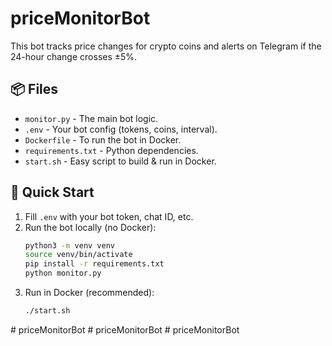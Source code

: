 # priceMonitorBot

This bot tracks price changes for crypto coins and alerts on Telegram if the 24-hour change crosses ±5%.

## 📦 Files
- `monitor.py` - The main bot logic.
- `.env` - Your bot config (tokens, coins, interval).
- `Dockerfile` - To run the bot in Docker.
- `requirements.txt` - Python dependencies.
- `start.sh` - Easy script to build & run in Docker.

## 🚀 Quick Start

1. Fill `.env` with your bot token, chat ID, etc.
2. Run the bot locally (no Docker):
    ```bash
    python3 -m venv venv
    source venv/bin/activate
    pip install -r requirements.txt
    python monitor.py
    ```
3. Run in Docker (recommended):
    ```bash
    ./start.sh
    ```
#   p r i c e M o n i t o r B o t  
 #   p r i c e M o n i t o r B o t  
 #   p r i c e M o n i t o r B o t  
 